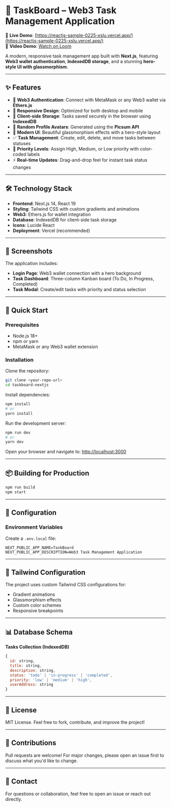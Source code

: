 # 🚀 TaskBoard – Web3 Task Management Application

🔗 **Live Demo**: [https://reactjs-sample-0225-xslu.vercel.app/](https://reactjs-sample-0225-xslu.vercel.app/)  
🎥 **Video Demo**: [Watch on Loom](https://www.loom.com/share/fe3029dff4524736ac820c21966f5529?sid=87bbbef9-51cc-41eb-9721-370396c71bd8)


A modern, responsive task management app built with **Next.js**, featuring **Web3 wallet authentication**, **IndexedDB storage**, and a stunning **hero-style UI with glassmorphism**.

---

## ✨ Features

- 🔐 **Web3 Authentication**: Connect with MetaMask or any Web3 wallet via **Ethers.js**
- 📱 **Responsive Design**: Optimized for both desktop and mobile
- 💾 **Client-side Storage**: Tasks saved securely in the browser using **IndexedDB**
- 👤 **Random Profile Avatars**: Generated using the **Picsum API**
- 🧊 **Modern UI**: Beautiful glassmorphism effects with a hero-style layout
- ✅ **Task Management**: Create, edit, delete, and move tasks between statuses
- 🚦 **Priority Levels**: Assign High, Medium, or Low priority with color-coded labels
- ⚡ **Real-time Updates**: Drag-and-drop feel for instant task status changes

---

## 🛠️ Technology Stack

- **Frontend**: Next.js 14, React 19
- **Styling**: Tailwind CSS with custom gradients and animations
- **Web3**: Ethers.js for wallet integration
- **Database**: IndexedDB for client-side task storage
- **Icons**: Lucide React
- **Deployment**: Vercel (recommended)

---

## 📱 Screenshots

The application includes:

- **Login Page**: Web3 wallet connection with a hero background
- **Task Dashboard**: Three-column Kanban board (To Do, In Progress, Completed)
- **Task Modal**: Create/edit tasks with priority and status selection

---

## 🚀 Quick Start

### Prerequisites

- Node.js 18+
- npm or yarn
- MetaMask or any Web3 wallet extension

### Installation

Clone the repository:

```bash
git clone <your-repo-url>
cd taskboard-nextjs
```

Install dependencies:

```bash
npm install
# or
yarn install
```

Run the development server:

```bash
npm run dev
# or
yarn dev
```

Open your browser and navigate to: [http://localhost:3000](http://localhost:3000)

---

## 📦 Building for Production

```bash
npm run build
npm start
```

---

## 🔧 Configuration

### Environment Variables

Create a `.env.local` file:

```env
NEXT_PUBLIC_APP_NAME=TaskBoard
NEXT_PUBLIC_APP_DESCRIPTION=Web3 Task Management Application
```

---

## 💅 Tailwind Configuration

The project uses custom Tailwind CSS configurations for:

- Gradient animations
- Glassmorphism effects
- Custom color schemes
- Responsive breakpoints

---

## 📊 Database Schema

**Tasks Collection (IndexedDB)**

```javascript
{
  id: string,
  title: string,
  description: string,
  status: 'todo' | 'in-progress' | 'completed',
  priority: 'low' | 'medium' | 'high',
  userAddress: string
}
```

---

## 📄 License

MIT License. Feel free to fork, contribute, and improve the project!

---

## 🙌 Contributions

Pull requests are welcome! For major changes, please open an issue first to discuss what you'd like to change.

---

## 💬 Contact

For questions or collaboration, feel free to open an issue or reach out directly.